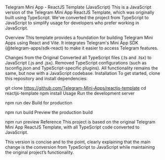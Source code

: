 Telegram Mini App - ReactJS Template (JavaScript)
This is a JavaScript version of the Telegram Mini App ReactJS Template, which was originally built using TypeScript. We've converted the project from TypeScript to JavaScript to simplify usage for developers who prefer working in JavaScript.

Overview
This template provides a foundation for building Telegram Mini Apps using React and Vite. It integrates Telegram's Mini App SDK (@telegram-apps/sdk-react) to make it easier to access Telegram features.

Changes from the Original
Converted all TypeScript files (.ts and .tsx) to JavaScript (.js and .jsx).
Removed TypeScript configurations (such as tsconfig.json and TypeScript-specific plugins).
All functionality remains the same, but now with a JavaScript codebase.
Installation
To get started, clone this repository and install dependencies:


git clone https://github.com/Telegram-Mini-Apps/reactjs-template
cd reactjs-template
npm install
Usage
Run the development server

npm run dev
Build for production

npm run build
Preview the production build

npm run preview
Reference
This project is based on the original Telegram Mini App ReactJS Template, with all TypeScript code converted to JavaScript.

This version is concise and to the point, clearly explaining that the main change is the conversion from TypeScript to JavaScript while maintaining the original project’s functionality.